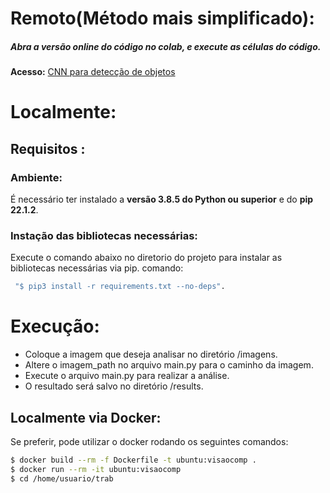 # Remoto(Método mais simplificado):
##### Abra a versão online do código no colab, e execute as células do código.

**Acesso:** [CNN para detecção de objetos](https://colab.research.google.com/drive/1tbd_ZJIA7wQ-77wsnTldM0PjZ4fysFBx?usp=sharing)

# Localmente:

## Requisitos :

### Ambiente:
É necessário ter instalado a **versão 3.8.5 do Python ou superior** e do **pip 22.1.2**.

### Instação das bibliotecas necessárias:
Execute o comando abaixo no diretorio do projeto para instalar as bibliotecas necessárias via pip.
comando:
 
```sh 
 "$ pip3 install -r requirements.txt --no-deps".
```


# Execução:
* Coloque a imagem que deseja analisar no diretório /imagens.
* Altere o imagem_path no arquivo main.py para o caminho da imagem.
* Execute o arquivo main.py para realizar a análise.
* O resultado será salvo no diretório /results.

## Localmente via Docker:
Se preferir, pode utilizar o docker rodando os seguintes comandos:
```sh
$ docker build --rm -f Dockerfile -t ubuntu:visaocomp .
$ docker run --rm -it ubuntu:visaocomp
$ cd /home/usuario/trab
```
